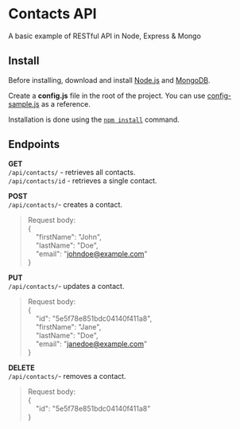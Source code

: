 # Contacts API

A basic example of RESTful API in Node, Express & Mongo

## Install
Before installing, download and install [Node.js](https://nodejs.org/en/download/) and [MongoDB]([https://www.mongodb.com/download-center/community](https://www.mongodb.com/download-center/community)).

Create a **config.js**  file in the root of the project. You can use [config-sample.js]([https://github.com/pavlinpetrov/contacts-api/blob/master/config-sample.js](https://github.com/pavlinpetrov/contacts-api/blob/master/config-sample.js)) as a reference.

Installation is done using the  [`npm install`](https://docs.npmjs.com/getting-started/installing-npm-packages-locally) command.



## Endpoints
**GET**  
`/api/contacts/` - retrieves all contacts.  
`/api/contacts/id` - retrieves a single contact.

**POST**  
`/api/contacts/`- creates a contact.  
> Request body:  
>  {  
&nbsp; &nbsp; "firstName": "John",  
&nbsp; &nbsp; "lastName": "Doe",  
&nbsp; &nbsp; "email": "johndoe@example.com"  
}

**PUT**  
`/api/contacts/`- updates a contact.  
> Request body:  
 {  
&nbsp; &nbsp; "id": "5e5f78e851bdc04140f411a8",  
&nbsp; &nbsp; "firstName": "Jane",  
&nbsp; &nbsp; "lastName": "Doe",  
&nbsp; &nbsp; "email": "janedoe@example.com"  
}

**DELETE**  
`/api/contacts/`- removes a contact.  
> Request body:  
> {  
&nbsp; &nbsp; "id": "5e5f78e851bdc04140f411a8"  
}  
